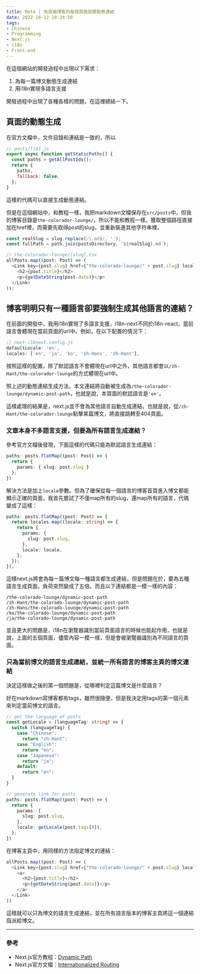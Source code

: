 ```yaml
---
title: Note | 為這個博客的每個頁面設置動態連結
date: 2022-10-12 18:24:50
tags:
- Chinese
- Programming
- Next.js
- i18n
- Front-end
---
```


在這個網站的開發過程中出現以下需求：
1. 為每一篇博文動態生成連結
2. 用i18n實現多語言支援

開發過程中出現了各種各樣的問題，在這裡總結一下。

## 頁面的動態生成

在官方文檔中，文件目錄和連結是一致的，所以
```javascript
// posts/[id].js
export async function getStaticPaths() {
  const paths = getAllPostIds();
  return {
    paths,
    fallback: false,
  };
}
```
這樣的代碼可以直接生成動態連結。

但是在這個網站中，和教程一樣，我把markdown文檔保存在`src/posts`中，但我的博客目錄是`the-colorador-lounge/`，所以不能和教程一樣，獲取整個路徑直接加在href裡，而需要先取得post的slug，並重新裝進其他字符串裡。

```typescript
const realSlug = slug.replace(/\.md$/, '');
const fullPath = path.join(postsDirectory, `${realSlug}.md`);
```

```typescript
// the-colorador-lounge/[slug].tsx
allPosts.map((post: Post) => (
  <Link key={post.slug} href={"the-colorado-lounge/" + post.slug} locale={getLocale(post.tags[0])}>
    <h2>{post.title}</h2>
    <p>{getDateString(post.date)}</p>
  </Link>
));
```

## 博客明明只有一種語言卻要強制生成其他語言的連結？

在前面的開發中，我用i18n實現了多語言支援，i18n-next不同於i18n-react，當前語言會體現在當前頁面的url中。例如，在以下配置的情況下：

```javascript
// next-i18next.config.js
defaultLocale: 'en',
locales: ['en', 'ja', 'ko', 'zh-Hans', 'zh-Hant'],
```
按照這樣的配置，除了默認語言不會體現在url中之外，其他語言都會以`/zh-Hant/the-colorador-lounge`的方式體現在url中。

照上述的動態連結生成方法，本文連結將自動被生成為`/the-colorador-lounge/dynamic-post-path`，也就是說，本頁面的默認語言是`'en'`。

這樣處理的結果是，next.js並不會為其他語言自動生成連結。也就是說，從`/zh-Hant/the-colorador-lounge`點擊某篇博文，將直接跳轉至404頁面。

### 文章本身不多語言支援，但要為所有語言生成連結？

參考官方文檔後發現，下面這樣的代碼只能為默認語言生成連結：

```typescript
paths: posts.flatMap((post: Post) => {
  return {
    params: { slug: post.slug }
  };
})
```

解決方法是加上`locale`參數。但為了確保從每一個語言的博客首頁進入博文都能顯示正確的頁面，我首先嘗試了不僅map所有的slug，還map所有的語言，代碼變成了這樣：

```typescript
paths: posts.flatMap((post: Post) => {
  return locales.map((locale: string) => {
    return {
      params: {
        slug: post.slug,
      },
      locale: locale,
    };
  });
}),
```

這樣next.js將會為每一篇博文每一種語言都生成連結，但是問題在於，要為五種語言生成頁面，負荷突然變成了五倍。而且以下連結都是一模一樣的內容：

```
/the-colorado-lounge/dynamic-post-path
/zh-Hant/the-colorado-lounge/dynamic-post-path
/zh-Hans/the-colorado-lounge/dynamic-post-path
/ko/the-colorado-lounge/dynamic-post-path
/ja/the-colorado-lounge/dynamic-post-path
```

並且更大的問題是，i18n在瀏覽器識別當前頁面語言的時候也能起作用，也就是說，上面的五個頁面，儘管內容一模一樣，但是會被瀏覽器識別為不同語言的頁面。

### 只為當前博文的語言生成連結，並統一所有語言的博客主頁的博文連結

決定這樣做之後的第一個問題是，從哪裡判定這篇博文是什麼語言？

好在markdown寫博客都有tags，雖然很隨便，但是我決定用tags的第一個元素來判定當前博文的語言。

```typescript
// get the language of posts
const getLocale = (languageTag: string) => {
  switch (languageTag) {
    case "Chinese":
      return "zh-Hant";
    case "English":
      return "en";
    case "Japanese":
      return "ja";
    default:
      return "en";
  }
}

// generate link for posts
paths: posts.flatMap((post: Post) => {
  return {
    params: {
      slug: post.slug,
    },
    locale: getLocale(post.tags[0]),
  };
})
```

在博客主頁中，用同樣的方法指定博文的連結：
```typescript
allPosts.map((post: Post) => (
  <Link key={post.slug} href={"the-colorado-lounge/" + post.slug} locale={getLocale(post.tags[0])}>
    <a>
      <h2>{post.title}</h2>
      <p>{getDateString(post.date)}</p>
    </a>
  </Link>
))
```

這樣就可以只為博文的語言生成連結，並在所有語言版本的博客主頁將這一個連結指派給博文。

---

### 參考

* Next.js官方教程：[Dynamic Path](https://nextjs.org/learn/basics/dynamic-routes)
* Next.js官方文檔：[Internationalized Routing](https://nextjs.org/docs/advanced-features/i18n-routing)